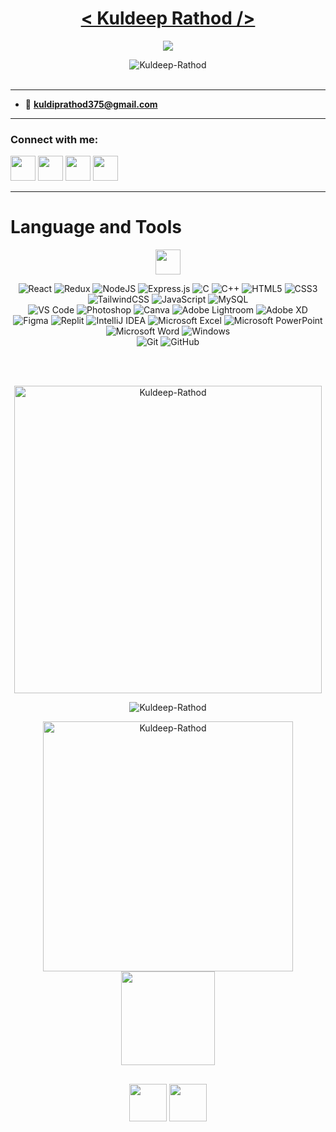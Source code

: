 <!-- ![MasterHead](https://camo.githubusercontent.com/d4902b57b5e2549993dfc819375943915f4a4bd1c2b3718f894547e1910c3e2e/68747470733a2f2f63686b736b696c6c732e636f6d2f77702d636f6e74656e742f75706c6f6164732f323032302f30342f62616e6e65722d62672e676966) -->
   
<!-- <h1 align="center">Hi 👋, I'm Kuldeep Rathod! </h1> -->

<!-- Name -->
<h1 align="center" >
  <a href="https://github.com/Kuldeep-Rathod">
   < Kuldeep Rathod /> </a>
</h1>

<!-- Display -->
<p align="center">
<a href="https://github.com/Kuldeep-Rathod">
    <img src="https://readme-typing-svg.demolab.com?font=Fira+Code&center=true&weight=450&size=24&pause=800&color=70A4FC&width=440&height=45&lines=React Developer;MERN Stack Learner;UI/UX Designer;Enjoy+Photography;Building+Something+Creative" /></a>
</p>

<!-- profile view small -->
<!-- <p align="left" > <img src="https://komarev.com/ghpvc/?username=Kuldeep-Rathod&label=Stalkers spotted&color=0e75b6&style=flat" alt="Kuldeep-Rathod" /> </p> -->

<!-- profile view large -->
<p align="center"> 
<!-- <img src="https://user-images.githubusercontent.com/74038190/213911110-aedbef38-a29f-4b6b-a65c-11608b4f75a5.gif" width="200"> -->
<img src="https://komarev.com/ghpvc/?username=Kuldeep-Rathod&label=Stalkers+spotted&color=blue&style=plastic&style=for-the-badge" alt="Kuldeep-Rathod"/> 
<br>
    <br>
<!-- <img src="https://count.getloli.com/get/@Kuldeep-Rathod.readme" width="350"> -->
</p>

<!--   ![](https://count.getloli.com/get/@Kuldeep-Rathod.github.readme)  -->
  
<!-- Gif image -->
<div>
<!-- <img align="right" src="https://user-images.githubusercontent.com/74038190/212284094-e50ceae2-de86-4dd6-9f9c-a3ebcb3ede9e.gif" width="400"> -->

<!-- <p align="left"> <a href="https://github.com/ryo-ma/github-profile-trophy"><img src="https://github-profile-trophy.vercel.app/?username=Kuldeep-Rathod" alt="Kuldeep-Rathod" /></a> </p> -->

 <!-- <img align="right" alt="Cracking" width="200" src="https://seclab.ge/uploads/images/2021/09/img_614b180b558ee2-09912920-36304010.gif"> -->

<!-- Details -->
<hr>

<!-- - 🌱 **python || Devloper || Cybersecurity enthusiast** -->

- 📧 **kuldiprathod375@gmail.com**

<hr>
</div>

<!-- Connect socials -->
<h3 align="left">Connect with me:</h3>
<p align="left">
    <a href="https://twitter.com/kuldeep_rtd"><img src="https://i.ibb.co/kmgQVyW/twitter.png" width="40px" height="40px"></a> 
    <a href="https://github.com/Kuldeep-Rathod"><img src="https://cdn.iconscout.com/icon/free/png-256/github-108-438008.png" width="40px" height="40px"></a>
<!--<a href="https://www.facebook.com/miten.gajjar.9"><img src="https://i.ibb.co/zmYNW4p/facebook.png" width="32px" height="32px"></a>-->
    <a href="https://in.linkedin.com/in/kuldeep-rathod-718a151a8/"><img src="https://i.ibb.co/Kx2GSrT/linkedin.png" width="40px" height="40px"></a>
    <a href="https://kuldeeep-rathod.vercel.app/"><img src="https://www.freepnglogos.com/uploads/logo-website-png/logo-website-website-logo-png-transparent-background-background-15.png" width="40px" height="40px"></a>
</p>

<!-- <img src="https://www.animatedimages.org/data/media/562/animated-line-image-0184.gif" width="1920" /> -->
<hr>

# Language and Tools
<!-- <img src='https://user-images.githubusercontent.com/74038190/206662607-d9e7591e-bbf9-42f9-9386-29efc927bc16.gif' width="40">  -->
<div align="center">

 <img src='https://user-images.githubusercontent.com/74038190/206662607-d9e7591e-bbf9-42f9-9386-29efc927bc16.gif' width="40">  
 
![React](https://img.shields.io/badge/react-%2320232a.svg?style=for-the-badge&logo=react&logoColor=%2361DAFB)
![Redux](https://img.shields.io/badge/redux-%23593d88.svg?style=for-the-badge&logo=redux&logoColor=white)
![NodeJS](https://img.shields.io/badge/node.js-6DA55F?style=for-the-badge&logo=node.js&logoColor=white)
![Express.js](https://img.shields.io/badge/express.js-%23404d59.svg?style=for-the-badge&logo=express&logoColor=%2361DAFB)
![C](https://img.shields.io/badge/c-%2300599C.svg?style=for-the-badge&logo=c&logoColor=white) 
![C++](https://img.shields.io/badge/c++-%2300599C.svg?style=for-the-badge&logo=c%2B%2B&logoColor=white)
![HTML5](https://img.shields.io/badge/html5-%23E34F26.svg?style=for-the-badge&logo=html5&logoColor=white) 
![CSS3](https://img.shields.io/badge/css3-%231572B6.svg?style=for-the-badge&logo=css3&logoColor=white) 
![TailwindCSS](https://img.shields.io/badge/tailwindcss-%2338B2AC.svg?style=for-the-badge&logo=tailwind-css&logoColor=white)
![JavaScript](https://img.shields.io/badge/JavaScript-323330?style=for-the-badge&logo=javascript&logoColor=F7DF1E) 
![MySQL](https://img.shields.io/badge/mysql-%2300f.svg?style=for-the-badge&logo=mysql&logoColor=white)<br>
![VS Code](https://img.shields.io/badge/Visual%20Studio%20Code-0078d7.svg?style=for-the-badge&logo=visual-studio-code&logoColor=white) 
![Photoshop](https://img.shields.io/badge/adobe%20photoshop-%2331A8FF.svg?style=for-the-badge&logo=adobe%20photoshop&logoColor=white) 
![Canva](https://img.shields.io/badge/Canva-%2300C4CC.svg?style=for-the-badge&logo=Canva&logoColor=white) 
![Adobe Lightroom](https://img.shields.io/badge/Adobe%20Lightroom-31A8FF.svg?style=for-the-badge&logo=Adobe%20Lightroom&logoColor=white)
![Adobe XD](https://img.shields.io/badge/Adobe%20XD-470137?style=for-the-badge&logo=Adobe%20XD&logoColor=#FF61F6)
![Figma](https://img.shields.io/badge/figma-%23F24E1E.svg?style=for-the-badge&logo=figma&logoColor=white)
![Replit](https://img.shields.io/badge/Replit-DD1200?style=for-the-badge&logo=Replit&logoColor=white)
![IntelliJ IDEA](https://img.shields.io/badge/IntelliJIDEA-000000.svg?style=for-the-badge&logo=intellij-idea&logoColor=white)
![Microsoft Excel](https://img.shields.io/badge/Microsoft_Excel-217346?style=for-the-badge&logo=microsoft-excel&logoColor=white)
![Microsoft PowerPoint](https://img.shields.io/badge/Microsoft_PowerPoint-B7472A?style=for-the-badge&logo=microsoft-powerpoint&logoColor=white)
![Microsoft Word](https://img.shields.io/badge/Microsoft_Word-2B579A?style=for-the-badge&logo=microsoft-word&logoColor=white)
![Windows](https://img.shields.io/badge/Windows-0078D6?style=for-the-badge&logo=windows&logoColor=white)<br> 
![Git](https://img.shields.io/badge/git-%23F05033.svg?style=for-the-badge&logo=git&logoColor=white)
![GitHub](https://img.shields.io/badge/github-%23121011.svg?style=for-the-badge&logo=github&logoColor=white)


<!-- <img src="https://www.animatedimages.org/data/media/562/animated-line-image-0184.gif" width="1920" /> -->
<br>
    
<!-- <p align="left">
<h4 align="left">Programming Languages:</h4>
<a href="https://www.cprogramming.com/" target="_blank" rel="noreferrer"> <img src="https://raw.githubusercontent.com/devicons/devicon/master/icons/c/c-original.svg" alt="c" width="40" height="40"/> </a>
<a href="https://www.python.org" target="_blank" rel="noreferrer"> <img src="https://raw.githubusercontent.com/devicons/devicon/master/icons/python/python-original.svg" alt="python" width="40" height="40"/> </a> 
<h4 align="left">Frontend Development:</h4>
<a href="https://www.w3.org/html/" target="_blank" rel="noreferrer"> <img src="https://raw.githubusercontent.com/devicons/devicon/master/icons/html5/html5-original-wordmark.svg" alt="html5" width="40" height="40"/> </a>
<a href="https://www.w3schools.com/css/" target="_blank" rel="noreferrer"> <img src="https://raw.githubusercontent.com/devicons/devicon/master/icons/css3/css3-original-wordmark.svg" alt="css3" width="40" height="40"/> </a> -->

<!-- <h4 align="left">Database:</h4>
<a href="https://www.mysql.com/" target="_blank" rel="noreferrer"> <img src="https://raw.githubusercontent.com/devicons/devicon/master/icons/mysql/mysql-original-wordmark.svg  " alt="mysql" width="40" height="40"/> </a>   
   <a href="https://www.oracle.com/" target="_blank" rel="noreferrer">   <img src="https://raw.githubusercontent.com/devicons/devicon/master/icons/oracle/oracle-original.svg" alt="oracle" width="40" height="40"/> </a> -->

<!-- <h4 align="left">Framework:</h4>
<a href="https://dotnet.microsoft.com/" target="_blank" rel="noreferrer"> <img src="https://raw.githubusercontent.com/devicons/devicon/master/icons/dot-net/dot-net-original-wordmark.svg" alt="dotnet" width="40" height="40"/> </a> -->

<!-- <h4 align="left">Software:</h4>
<a href="https://www.photoshop.com/en" target="_blank" rel="noreferrer"> <img src="https://raw.githubusercontent.com/devicons/devicon/master/icons/photoshop/photoshop-line.svg" alt="photoshop" width="40" height="40"/> </a>
<h4 align="left">Other:</h4>
<a href="https://www.arduino.cc/" target="_blank" rel="noreferrer"> <img src="https://cdn.worldvectorlogo.com/logos/arduino-1.svg" alt="arduino" width="40" height="40"/> </a>
<a href="https://git-scm.com/" target="_blank" rel="noreferrer"> <img src="https://www.vectorlogo.zone/logos/git-scm/git-scm-icon.svg" alt="git" width="40" height="40"/> </a>  -->
<!-- <a href="https://www.linux.org/" target="_blank" rel="noreferrer"> <img src="https://raw.githubusercontent.com/devicons/devicon/master/icons/linux/linux-original.svg" alt="linux" width="40" height="40"/> </a> </p>  -->

<!-- white top lang state -->
<!-- <p><br> <img align="center" src="https://github-readme-stats.vercel.app/api/top-langs?username=Kuldeep-Rathod&langs_count=10&show_icons=true&locale=en&layout=compact" alt="Kuldeep-Rathod" height="192px"/></p> -->

<!-- dark top lang state -->
<p><br> <img align="center" src="https://github-readme-stats.vercel.app/api/top-langs/?username=Kuldeep-Rathod&langs_count=8&count_private=true&layout=compact&theme=react&hide_border=true&bg_color=0D1117" alt="Kuldeep-Rathod" width="492px"/><br>


<!-- full dark grade state -->
<img align="center" src="https://github-readme-stats.vercel.app/api?username=Kuldeep-Rathod&show_icons=true&count_private=true&theme=react&hide_border=true&bg_color=0D1117" alt="Kuldeep-Rathod" /><br>


<img  src="https://github-readme-streak-stats.herokuapp.com/?user=Kuldeep-Rathod&theme=black-ice&hide_border=true&stroke=0000&background=060A0CD0" alt="Kuldeep-Rathod" width="400px"/>

<!-- <img src="https://www.animatedimages.org/data/media/562/animated-line-image-0184.gif" width="1920" /> -->
 

<img src="https://user-images.githubusercontent.com/74038190/218265814-3084a4ba-809c-4135-afc0-8685d0f634b3.gif" width="150">

<!-- <img src="https://www.animatedimages.org/data/media/562/animated-line-image-0184.gif" width="1920" /> -->
   
<!-- <img src="https://user-images.githubusercontent.com/74038190/212744287-14f66c13-5458-40dc-9244-8ff533fc8f4a.gif" width="1920"> -->


<!-- dark strike state -->
<!-- <img align="center" src="https://github-readme-streak-stats.herokuapp.com/?user=Kuldeep-Rathod&theme=black-ice&hide_border=true&stroke=0000&background=060A0CD0" alt="Kuldeep-Rathod" height="192px"/></p>
[![Top Langs](https://github-readme-stats.vercel.app/api/top-langs/?username=Kuldeep-Rathod&layout=compact)](https://github.com/Kuldeep-Rathod/github-readme-stats) -->
<!-- white strike state -->
<!-- <p><img align="center" src="https://github-readme-streak-stats.herokuapp.com/?user=Kuldeep-Rathod&" alt="Kuldeep-Rathod" /></p> -->
   
 <h2 align="center"><img src="https://user-images.githubusercontent.com/74038190/216655818-2e7b9a31-49bf-4744-85a8-db8a2577c45c.gif" width="60" />
<img src="https://user-images.githubusercontent.com/74038190/216656944-f8c1b44e-493b-487f-87be-6cfe6a1a3374.gif" width="60" />
</h2>
 
